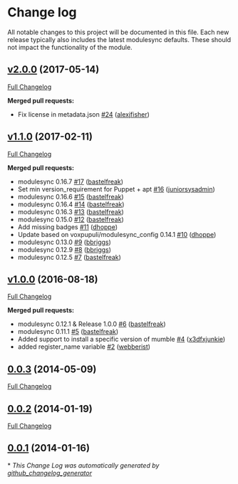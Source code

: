 # Change log

All notable changes to this project will be documented in this file.
Each new release typically also includes the latest modulesync defaults.
These should not impact the functionality of the module.

## [v2.0.0](https://github.com/voxpupuli/puppet-mumble/tree/v2.0.0) (2017-05-14)
[Full Changelog](https://github.com/voxpupuli/puppet-mumble/compare/v1.1.0...v2.0.0)

**Merged pull requests:**

- Fix license in metadata.json [\#24](https://github.com/voxpupuli/puppet-mumble/pull/24) ([alexjfisher](https://github.com/alexjfisher))

## [v1.1.0](https://github.com/voxpupuli/puppet-mumble/tree/v1.1.0) (2017-02-11)
[Full Changelog](https://github.com/voxpupuli/puppet-mumble/compare/v1.0.0...v1.1.0)

**Merged pull requests:**

- modulesync 0.16.7 [\#17](https://github.com/voxpupuli/puppet-mumble/pull/17) ([bastelfreak](https://github.com/bastelfreak))
- Set min version\_requirement for Puppet + apt [\#16](https://github.com/voxpupuli/puppet-mumble/pull/16) ([juniorsysadmin](https://github.com/juniorsysadmin))
- modulesync 0.16.6 [\#15](https://github.com/voxpupuli/puppet-mumble/pull/15) ([bastelfreak](https://github.com/bastelfreak))
- modulesync 0.16.4 [\#14](https://github.com/voxpupuli/puppet-mumble/pull/14) ([bastelfreak](https://github.com/bastelfreak))
- modulesync 0.16.3 [\#13](https://github.com/voxpupuli/puppet-mumble/pull/13) ([bastelfreak](https://github.com/bastelfreak))
- modulesync 0.15.0 [\#12](https://github.com/voxpupuli/puppet-mumble/pull/12) ([bastelfreak](https://github.com/bastelfreak))
- Add missing badges [\#11](https://github.com/voxpupuli/puppet-mumble/pull/11) ([dhoppe](https://github.com/dhoppe))
- Update based on voxpupuli/modulesync\_config 0.14.1 [\#10](https://github.com/voxpupuli/puppet-mumble/pull/10) ([dhoppe](https://github.com/dhoppe))
- modulesync 0.13.0 [\#9](https://github.com/voxpupuli/puppet-mumble/pull/9) ([bbriggs](https://github.com/bbriggs))
- modulesync 0.12.9 [\#8](https://github.com/voxpupuli/puppet-mumble/pull/8) ([bbriggs](https://github.com/bbriggs))
- modulesync 0.12.5 [\#7](https://github.com/voxpupuli/puppet-mumble/pull/7) ([bastelfreak](https://github.com/bastelfreak))

## [v1.0.0](https://github.com/voxpupuli/puppet-mumble/tree/v1.0.0) (2016-08-18)
[Full Changelog](https://github.com/voxpupuli/puppet-mumble/compare/0.0.3...v1.0.0)

**Merged pull requests:**

- modulesync 0.12.1 & Release 1.0.0 [\#6](https://github.com/voxpupuli/puppet-mumble/pull/6) ([bastelfreak](https://github.com/bastelfreak))
- modulesync 0.11.1 [\#5](https://github.com/voxpupuli/puppet-mumble/pull/5) ([bastelfreak](https://github.com/bastelfreak))
- Added support to install a specific version of mumble [\#4](https://github.com/voxpupuli/puppet-mumble/pull/4) ([x3dfxjunkie](https://github.com/x3dfxjunkie))
- added register\_name variable [\#2](https://github.com/voxpupuli/puppet-mumble/pull/2) ([webberist](https://github.com/webberist))

## [0.0.3](https://github.com/voxpupuli/puppet-mumble/tree/0.0.3) (2014-05-09)
[Full Changelog](https://github.com/voxpupuli/puppet-mumble/compare/0.0.2...0.0.3)

## [0.0.2](https://github.com/voxpupuli/puppet-mumble/tree/0.0.2) (2014-01-19)
[Full Changelog](https://github.com/voxpupuli/puppet-mumble/compare/0.0.1...0.0.2)

## [0.0.1](https://github.com/voxpupuli/puppet-mumble/tree/0.0.1) (2014-01-16)


\* *This Change Log was automatically generated by [github_changelog_generator](https://github.com/skywinder/Github-Changelog-Generator)*